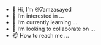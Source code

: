 - 👋 Hi, I’m @7amzasayed
- 👀 I’m interested in ...
- 🌱 I’m currently learning ...
- 💞️ I’m looking to collaborate on ...
- 📫 How to reach me ...

<!---
7amzasayed/7amzasayed is a ✨ special ✨ repository because its `README.md` (this file) appears on your GitHub profile.
You can click the Preview link to take a look at your changes.
--->
